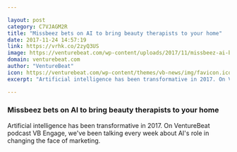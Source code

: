 ```yaml
---

layout: post
category: C7VJAGM2R
title: "Missbeez bets on AI to bring beauty therapists to your home"
date: 2017-11-24 14:57:19
link: https://vrhk.co/2zyQ3US
image: https://venturebeat.com/wp-content/uploads/2017/11/missbeez-ai-beauty.jpg?fit=780%2C568&strip=all
domain: venturebeat.com
author: "VentureBeat"
icon: https://venturebeat.com/wp-content/themes/vb-news/img/favicon.ico
excerpt: "Artificial intelligence has been transformative in 2017. On VentureBeat podcast VB Engage, we've been talking every week about AI's role in changing the face of marketing."

---
```


### Missbeez bets on AI to bring beauty therapists to your home

Artificial intelligence has been transformative in 2017. On VentureBeat podcast VB Engage, we've been talking every week about AI's role in changing the face of marketing.